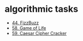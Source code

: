 # algorithmic tasks
- [44. FizzBuzz](44.%20Fizzbuzz.py)
- [58. Game of Life](GameOfLife.java)
- [59. Caesar Cipher Cracker](59.%20CaesarCipherCracker.py)